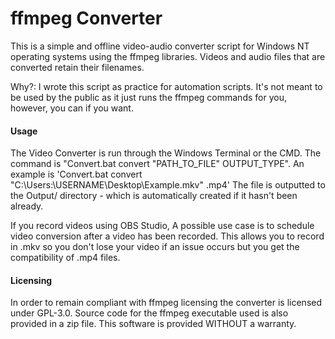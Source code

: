 <h1>ffmpeg Converter</h1>

This is a simple and offline video-audio converter script for Windows NT operating systems using the ffmpeg libraries. Videos and audio files that are converted retain their filenames.

Why?: I wrote this script as practice for automation scripts. It's not meant to be used by the public as it just runs the ffmpeg commands for you, however, you can if you want.

<h4>Usage</h4>
<p>The Video Converter is run through the Windows Terminal or the CMD.
The command is "Convert.bat convert "PATH_TO_FILE" OUTPUT_TYPE". An example is 'Convert.bat convert "C:\Users:\USERNAME\Desktop\Example.mkv" .mp4' The file is outputted to the Output/ directory - which is automatically created if it hasn't been already.

If you record videos using OBS Studio, A possible use case is to schedule video conversion after a video has been recorded. This allows you to record in .mkv so you don't lose your video if an issue occurs but you get the compatibility of .mp4 files.</p>

<h4>Licensing</h4>
<p>In order to remain compliant with ffmpeg licensing the converter is licensed under GPL-3.0. Source code for the ffmpeg executable used is also provided in a zip file. This software is provided WITHOUT a warranty.</p>
